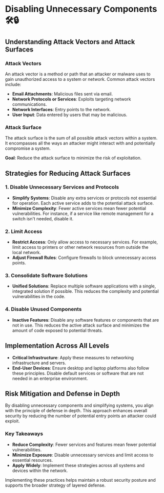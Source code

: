 # Disabling Unnecessary Components 🛠️🔒

## Understanding Attack Vectors and Attack Surfaces

### Attack Vectors
An attack vector is a method or path that an attacker or malware uses to gain unauthorized access to a system or network. Common attack vectors include:
- **Email Attachments**: Malicious files sent via email.
- **Network Protocols or Services**: Exploits targeting network communications.
- **Network Interfaces**: Entry points to the network.
- **User Input**: Data entered by users that may be malicious.

### Attack Surface
The attack surface is the sum of all possible attack vectors within a system. It encompasses all the ways an attacker might interact with and potentially compromise a system. 

**Goal**: Reduce the attack surface to minimize the risk of exploitation. 

## Strategies for Reducing Attack Surfaces

### 1. **Disable Unnecessary Services and Protocols**
- **Simplify Systems**: Disable any extra services or protocols not essential for operation. Each active service adds to the potential attack surface.
- **Minimize Complexity**: Fewer active services mean fewer potential vulnerabilities. For instance, if a service like remote management for a switch isn't needed, disable it.

### 2. **Limit Access**
- **Restrict Access**: Only allow access to necessary services. For example, limit access to printers or other network resources from outside the local network.
- **Adjust Firewall Rules**: Configure firewalls to block unnecessary access points.

### 3. **Consolidate Software Solutions**
- **Unified Solutions**: Replace multiple software applications with a single, integrated solution if possible. This reduces the complexity and potential vulnerabilities in the code.
  
### 4. **Disable Unused Components**
- **Inactive Features**: Disable any software features or components that are not in use. This reduces the active attack surface and minimizes the amount of code exposed to potential threats.

## Implementation Across All Levels
- **Critical Infrastructure**: Apply these measures to networking infrastructure and servers.
- **End-User Devices**: Ensure desktop and laptop platforms also follow these principles. Disable default services or software that are not needed in an enterprise environment.

## Risk Mitigation and Defense in Depth
By disabling unnecessary components and simplifying systems, you align with the principle of defense in depth. This approach enhances overall security by reducing the number of potential entry points an attacker could exploit.

### Key Takeaways
- **Reduce Complexity**: Fewer services and features mean fewer potential vulnerabilities.
- **Minimize Exposure**: Disable unnecessary services and limit access to essential resources.
- **Apply Widely**: Implement these strategies across all systems and devices within the network.

Implementing these practices helps maintain a robust security posture and supports the broader strategy of layered defense.